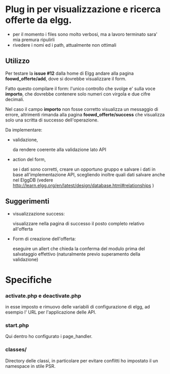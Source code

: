 # Plug in per visualizzazione e ricerca offerte da elgg.

- per il momento i files sono molto verbosi, ma a lavoro terminato sara' mia premura ripulirli
- rivedere i nomi ed i path, attualmente non ottimali



## Utilizzo

Per testare la **issue #12** dalla home di Elgg andare alla pagina **foowd_offerte/add**, dove si dovrebbe visualizzare il form.

Fatto questo compilare il form: l'unico controllo che svolge e' sulla voce **importo**, che dovrebbe contenere solo numeri con virgola e due cifre decimali.

Nel caso il campo **importo** non fosse corretto visualizza un messaggio di errore, altrimenti rimanda alla pagina **foowd_offerte/success** che visualizza solo una scritta di successo dell'operazione.

Da implementare:

- validazione,

    da rendere coerente alla validazione lato API

- action del form,

    se i dati sono corretti, creare un opportuno gruppo e salvare i dati in base all'implementazione API, scegliendo inoltre quali dati salvare anche nel ElggDB (vedere http://learn.elgg.org/en/latest/design/database.html#relationships )


## Suggerimenti

- visualizzazione success:

    visualizzare nella pagina di successo il posto completo relativo all'offerta

- Form di creazione dell'offerta:       

    eseguire un allert che chieda la conferma del modulo prima del salvataggio effettivo (naturalmente previo superamento della validazione)



# Specifiche



### activate.php e deactivate.php

in esse imposto e rimuovo delle variabili di configurazione di elgg, ad esempio l' URL per l'applicazione delle API.



### start.php

Qui dentro ho configurato i page_handler.



### classes/

Directory delle classi, in particolare per evitare conflitti ho impostato il un namespace in stile PSR.
